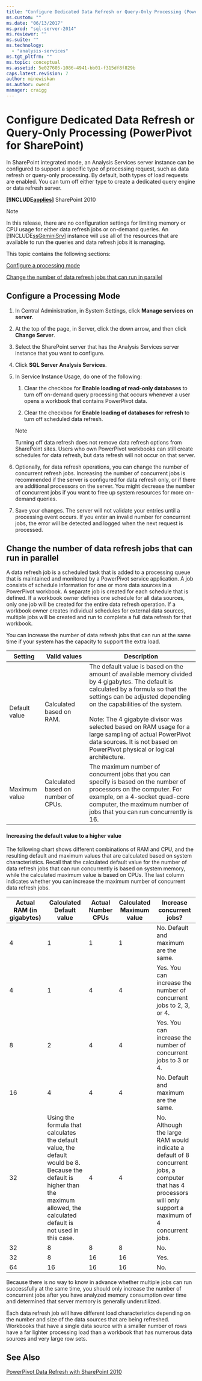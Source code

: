 ```yaml
---
title: "Configure Dedicated Data Refresh or Query-Only Processing (PowerPivot for SharePoint) | Microsoft Docs"
ms.custom: ""
ms.date: "06/13/2017"
ms.prod: "sql-server-2014"
ms.reviewer: ""
ms.suite: ""
ms.technology: 
  - "analysis-services"
ms.tgt_pltfrm: ""
ms.topic: conceptual
ms.assetid: 5e027605-1086-4941-bb01-f315df8f829b
caps.latest.revision: 7
author: minewiskan
ms.author: owend
manager: craigg
---
```

# Configure Dedicated Data Refresh or Query-Only Processing (PowerPivot for SharePoint)
  In SharePoint integrated mode, an Analysis Services server instance can be configured to support a specific type of processing request, such as data refresh or query-only processing. By default, both types of load requests are enabled. You can turn off either type to create a dedicated query engine or data refresh server.  
  
 **[!INCLUDE[applies](../includes/applies-md.md)]**  SharePoint 2010  
  
> [!NOTE]  
>  In this release, there are no configuration settings for limiting memory or CPU usage for either data refresh jobs or on-demand queries. An [!INCLUDE[ssGeminiSrv](../includes/ssgeminisrv-md.md)] instance will use all of the resources that are available to run the queries and data refresh jobs it is managing.  
  
 This topic contains the following sections:  
  
 [Configure a processing mode](#config)  
  
 [Change the number of data refresh jobs that can run in parallel](#change)  
  
##  <a name="config"></a> Configure a Processing Mode  
  
1.  In Central Administration, in System Settings, click **Manage services on server**.  
  
2.  At the top of the page, in Server, click the down arrow, and then click **Change Server**.  
  
3.  Select the SharePoint server that has the Analysis Services server instance that you want to configure.  
  
4.  Click **SQL Server Analysis Services**.  
  
5.  In Service Instance Usage, do one of the following:  
  
    1.  Clear the checkbox for **Enable loading of read-only databases** to turn off on-demand query processing that occurs whenever a user opens a workbook that contains PowerPivot data.  
  
    2.  Clear the checkbox for **Enable loading of databases for refresh** to turn off scheduled data refresh.  
  
    > [!NOTE]  
    >  Turning off data refresh does not remove data refresh options from SharePoint sites. Users who own PowerPivot workbooks can still create schedules for data refresh, but data refresh will not occur on that server.  
  
6.  Optionally, for data refresh operations, you can change the number of concurrent refresh jobs. Increasing the number of concurrent jobs is recommended if the server is configured for data refresh only, or if there are additional processors on the server. You might decrease the number of concurrent jobs if you want to free up system resources for more on-demand queries.  
  
7.  Save your changes. The server will not validate your entries until a processing event occurs. If you enter an invalid number for concurrent jobs, the error will be detected and logged when the next request is processed.  
  
##  <a name="change"></a> Change the number of data refresh jobs that can run in parallel  
 A data refresh job is a scheduled task that is added to a processing queue that is maintained and monitored by a PowerPivot service application. A job consists of schedule information for one or more data sources in a PowerPivot workbook. A separate job is created for each schedule that is defined. If a workbook owner defines one schedule for all data sources, only one job will be created for the entire data refresh operation. If a workbook owner creates individual schedules for external data sources, multiple jobs will be created and run to complete a full data refresh for that workbook.  
  
 You can increase the number of data refresh jobs that can run at the same time if your system has the capacity to support the extra load.  
  
|Setting|Valid values|Description|  
|-------------|------------------|-----------------|  
|Default value|Calculated based on RAM.|The default value is based on the amount of available memory divided by 4 gigabytes. The default is calculated by a formula so that the settings can be adjusted depending on the capabilities of the system.<br /><br /> Note: The 4 gigabyte divisor was selected based on RAM usage for a large sampling of actual PowerPivot data sources. It is not based on PowerPivot physical or logical architecture.|  
|Maximum value|Calculated based on number of CPUs.|The maximum number of concurrent jobs that you can specify is based on the number of processors on the computer. For example, on a 4-socket quad-core computer, the maximum number of jobs that you can run concurrently is 16.|  
  
#### Increasing the default value to a higher value  
 The following chart shows different combinations of RAM and CPU, and the resulting default and maximum values that are calculated based on system characteristics. Recall that the calculated default value for the number of data refresh jobs that can run concurrently is based on system memory, while the calculated maximum value is based on CPUs. The last column indicates whether you can increase the maximum number of concurrent data refresh jobs.  
  
|Actual RAM (in gigabytes)|Calculated Default value|Actual Number CPUs|Calculated Maximum value|Increase concurrent jobs?|  
|---------------------------------|------------------------------|------------------------|------------------------------|-------------------------------|  
|4|1|1|1|No. Default and maximum are the same.|  
|4|1|4|4|Yes. You can increase the number of concurrent jobs to 2, 3, or 4.|  
|8|2|4|4|Yes. You can increase the number of concurrent jobs to 3 or 4.|  
|16|4|4|4|No. Default and maximum are the same.|  
|32|Using the formula that calculates the default value, the default would be 8. Because the default is higher than the maximum allowed, the calculated default is not used in this case.|4|4|No. Although the large RAM would indicate a default of 8 concurrent jobs, a computer that has 4 processors will only support a maximum of 4 concurrent jobs.|  
|32|8|8|8|No.|  
|32|8|16|16|Yes.|  
|64|16|16|16|No.|  
  
 Because there is no way to know in advance whether multiple jobs can run successfully at the same time, you should only increase the number of concurrent jobs after you have analyzed memory consumption over time and determined that server memory is generally underutilized.  
  
 Each data refresh job will have different load characteristics depending on the number and size of the data sources that are being refreshed. Workbooks that have a single data source with a smaller number of rows have a far lighter processing load than a workbook that has numerous data sources and very large row sets.  
  
## See Also  
 [PowerPivot Data Refresh with SharePoint 2010](powerpivot-data-refresh-with-sharepoint-2010.md)  
  
  
